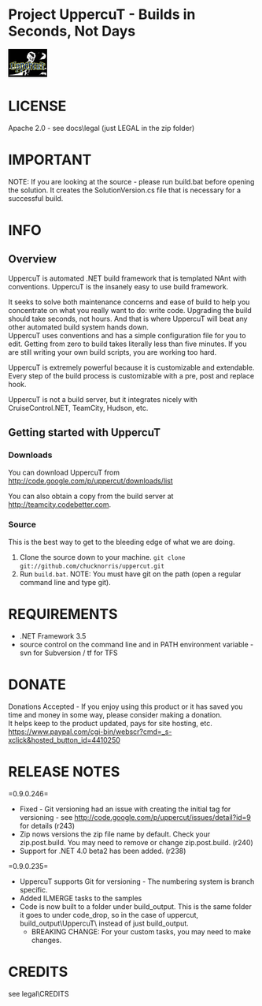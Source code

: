 Project UppercuT - Builds in Seconds, Not Days
=======

![UppercuT](/docs/logo/UppercuT_logo_small.png "UppercuT - insanely easy. Insanely.")

# LICENSE
Apache 2.0 - see docs\legal (just LEGAL in the zip folder)

# IMPORTANT
NOTE: If you are looking at the source - please run build.bat before opening the solution. It creates the SolutionVersion.cs file that is necessary for a successful build.

# INFO
## Overview
UppercuT is automated .NET build framework that is templated NAnt with conventions. UppercuT is the insanely easy to use build framework.  

It seeks to solve both maintenance concerns and ease of build to help you concentrate on what you really want to do: write code. Upgrading the build should take seconds, not hours. And that is where UppercuT will beat any other automated build system hands down.  
UppercuT uses conventions and has a simple configuration file for you to edit. Getting from zero to build takes literally less than five minutes. If you are still writing your own build scripts, you are working too hard.   

UppercuT is extremely powerful because it is customizable and extendable. Every step of the build process is customizable with a pre, post and replace hook.  

UppercuT is not a build server, but it integrates nicely with CruiseControl.NET, TeamCity, Hudson, etc.  

## Getting started with UppercuT
### Downloads
 You can download UppercuT from http://code.google.com/p/uppercut/downloads/list

 You can also obtain a copy from the build server at http://teamcity.codebetter.com.

### Source
This is the best way to get to the bleeding edge of what we are doing.

1. Clone the source down to your machine. 
  `git clone git://github.com/chucknorris/uppercut.git`
2. Run `build.bat`. NOTE: You must have git on the path (open a regular command line and type git).

 
# REQUIREMENTS
* .NET Framework 3.5 
* source control on the command line and in PATH environment variable - svn for Subversion / tf for TFS

# DONATE
Donations Accepted - If you enjoy using this product or it has saved you time and money in some way, please consider making a donation.  
It helps keep to the product updated, pays for site hosting, etc. https://www.paypal.com/cgi-bin/webscr?cmd=_s-xclick&hosted_button_id=4410250

# RELEASE NOTES
=0.9.0.246=
* Fixed - Git versioning had an issue with creating the initial tag for versioning - see http://code.google.com/p/uppercut/issues/detail?id=9 for details (r243)
* Zip nows versions the zip file name by default. Check your zip.post.build. You may need to remove or change zip.post.build. (r240)
* Support for .NET 4.0 beta2 has been added. (r238)

=0.9.0.235=
* UppercuT supports Git for versioning - The numbering system is branch specific.
* Added ILMERGE tasks to the samples
* Code is now built to a folder under build_output. This is the same folder it goes to under code_drop, so in the case of uppercut, build_output\UppercuT\ instead of just build_output.
  * BREAKING CHANGE: For your custom tasks, you may need to make changes.

# CREDITS
see legal\CREDITS